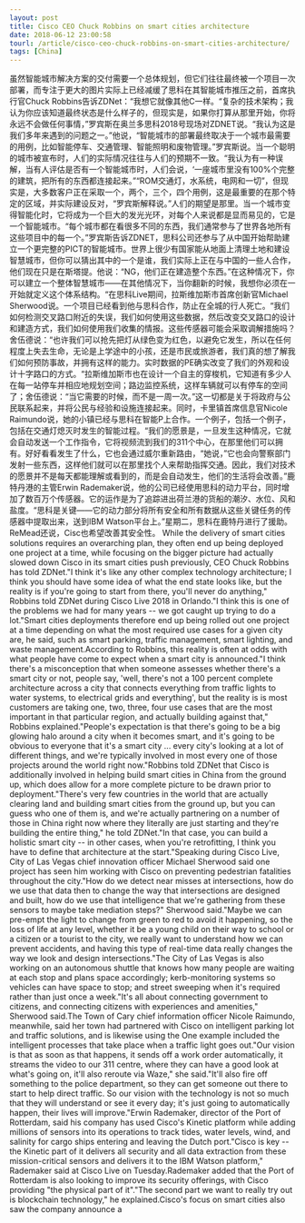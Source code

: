 ```yaml
---
layout: post
title: Cisco CEO Chuck Robbins on smart cities architecture
date: 2018-06-12 23:00:58
tourl: /article/cisco-ceo-chuck-robbins-on-smart-cities-architecture/
tags: [China]
---
```

虽然智能城市解决方案的交付需要一个总体规划，但它们往往最终被一个项目一次部署，而专注于更大的图片实际上已经减缓了思科在其智能城市推压之前，首席执行官Chuck Robbins告诉ZDNet：“我想它就像其他C一样。“复杂的技术架构；我认为你应该知道最终状态是什么样子的，但现实是，如果你打算从那里开始，你将永远不会做任何事情，”罗宾斯在奥兰多思科2018号现场对ZDNET说。“我认为这是我们多年来遇到的问题之一。”他说，“智能城市的部署最终取决于一个城市最需要的用例，比如智能停车、交通管理、智能照明和废物管理。”罗宾斯说。当一个聪明的城市被宣布时，人们的实际情况往往与人们的预期不一致。“我认为有一种误解，当有人评估是否有一个智能城市时，人们会说，‘一座城市里没有100%个完整的建筑，把所有的东西都连接起来。”“ROM交通灯，水系统，电网和一切”，但现实是，大多数客户正在采取一个，两个，三个，四个用例，这是最重要的在那个特定的区域，并实际建设反对，“罗宾斯解释说。”人们的期望是那里。当一个城市变得智能化时，它将成为一个巨大的发光光环，对每个人来说都是显而易见的，它是一个智能城市。“每个城市都在看很多不同的东西，我们通常参与了世界各地所有这些项目中的每一个。”罗宾斯告诉ZDNET，思科公司还参与了从中国开始帮助建立一个更完整的PICT的智能城市。世界上很少有国家能从地面上清理土地和建设智慧城市，但你可以猜出其中的一个是谁，我们实际上正在与中国的一些人合作，他们现在只是在斯塔提。他说：“NG，他们正在建造整个东西。”在这种情况下，你可以建立一个整体智慧城市——在其他情况下，当你翻新的时候，我想你必须在一开始就定义这个体系结构。“在思科Live期间，拉斯维加斯市首席创新官Michael Sherwood说。一个项目已经看到他与思科合作，防止在全城的行人死亡。“我们如何检测交叉路口附近的失误，我们如何使用这些数据，然后改变交叉路口的设计和建造方式，我们如何使用我们收集的情报。这些传感器可能会采取调解措施吗？舍伍德说：“也许我们可以抢先把灯从绿色变为红色，以避免它发生，所以在任何程度上失去生命，无论是上学途中的小孩，还是市民或旅游者，我们真的想了解我们如何预防事故，并拥有这样的能力。实时数据的PE确实改变了我们的外观和设计十字路口的方式。“拉斯维加斯市也在设计一个自主的穿梭机，它知道有多少人在每一站停车并相应地规划空间；路边监控系统，这样车辆就可以有停车的空间了；舍伍德说：“当它需要的时候，而不是一周一次。”这一切都是关于将政府与公民联系起来，并将公民与经验和设施连接起来。同时，卡里镇首席信息官Nicole Raimundo说，她的小镇已经与思科在智能P上合作。一个例子，包括一个例子，包括在交通灯熄灭时发生的智能过程。“我们的愿景是，一旦发生这种情况，它就会自动发送一个工作指令，它将视频流到我们的311个中心，在那里他们可以拥有。好好看看发生了什么，它也会通过威尔重新路由，“她说，”它也会向警察部门发射一些东西，这样他们就可以在那里找个人来帮助指挥交通。因此，我们对技术的愿景并不是每天都能理解或看到的，而是会自动发生，他们的生活将会改善。”鹿特丹港的主管Erwin Rademaker说，他的公司已经使用思科的动力平台，同时增加了数百万个传感器。它的运作是为了追踪进出荷兰港的货船的潮汐、水位、风和盐度。“思科是关键——它的动力部分将所有安全和所有数据从这些关键任务的传感器中提取出来，送到IBM Watson平台上。”星期二，思科在鹿特丹进行了援助。ReMead还说，Cisc也希望改善其安全性。
While the delivery of smart cities solutions requires an overarching plan, they often end up being deployed one project at a time, while focusing on the bigger picture had actually slowed down Cisco in its smart cities push previously, CEO Chuck Robbins has told ZDNet."I think it's like any other complex technology architecture; I think you should have some idea of what the end state looks like, but the reality is if you're going to start from there, you'll never do anything," Robbins told ZDNet during Cisco Live 2018 in Orlando."I think this is one of the problems we had for many years -- we got caught up trying to do a lot."Smart cities deployments therefore end up being rolled out one project at a time depending on what the most required use cases for a given city are, he said, such as smart parking, traffic management, smart lighting, and waste management.According to Robbins, this reality is often at odds with what people have come to expect when a smart city is announced."I think there's a misconception that when someone assesses whether there's a smart city or not, people say, 'well, there's not a 100 percent complete architecture across a city that connects everything from traffic lights to water systems, to electrical grids and everything', but the reality is is most customers are taking one, two, three, four use cases that are the most important in that particular region, and actually building against that," Robbins explained."People's expectation is that there's going to be a big glowing halo around a city when it becomes smart, and it's going to be obvious to everyone that it's a smart city ... every city's looking at a lot of different things, and we're typically involved in most every one of those projects around the world right now."Robbins told ZDNet that Cisco is additionally involved in helping build smart cities in China from the ground up, which does allow for a more complete picture to be drawn prior to deployment."There's very few countries in the world that are actually clearing land and building smart cities from the ground up, but you can guess who one of them is, and we're actually partnering on a number of those in China right now where they literally are just starting and they're building the entire thing," he told ZDNet."In that case, you can build a holistic smart city -- in other cases, when you're retrofitting, I think you have to define that architecture at the start."Speaking during Cisco Live, City of Las Vegas chief innovation officer Michael Sherwood said one project has seen him working with Cisco on preventing pedestrian fatalities throughout the city."How do we detect near misses at intersections, how do we use that data then to change the way that intersections are designed and built, how do we use that intelligence that we're gathering from these sensors to maybe take mediation steps?" Sherwood said."Maybe we can pre-empt the light to change from green to red to avoid it happening, so the loss of life at any level, whether it be a young child on their way to school or a citizen or a tourist to the city, we really want to understand how we can prevent accidents, and having this type of real-time data really changes the way we look and design intersections."The City of Las Vegas is also working on an autonomous shuttle that knows how many people are waiting at each stop and plans space accordingly; kerb-monitoring systems so vehicles can have space to stop; and street sweeping when it's required rather than just once a week."It's all about connecting government to citizens, and connecting citizens with experiences and amenities," Sherwood said.The Town of Cary chief information officer Nicole Raimundo, meanwhile, said her town had partnered with Cisco on intelligent parking lot and traffic solutions, and is likewise using the One example included the intelligent processes that take place when a traffic light goes out."Our vision is that as soon as that happens, it sends off a work order automatically, it streams the video to our 311 centre, where they can have a good look at what's going on, it'll also reroute via Waze," she said."It'll also fire off something to the police department, so they can get someone out there to start to help direct traffic. So our vision with the technology is not so much that they will understand or see it every day; it's just going to automatically happen, their lives will improve."Erwin Rademaker, director of the Port of Rotterdam, said his company has used Cisco's Kinetic platform while adding millions of sensors into its operations to track tides, water levels, wind, and salinity for cargo ships entering and leaving the Dutch port."Cisco is key -- the Kinetic part of it delivers all security and all data extraction from these mission-critical sensors and delivers it to the IBM Watson platform," Rademaker said at Cisco Live on Tuesday.Rademaker added that the Port of Rotterdam is also looking to improve its security offerings, with Cisco providing "the physical part of it"."The second part we want to really try out is blockchain technology," he explained.Cisco's focus on smart cities also saw the company announce a 